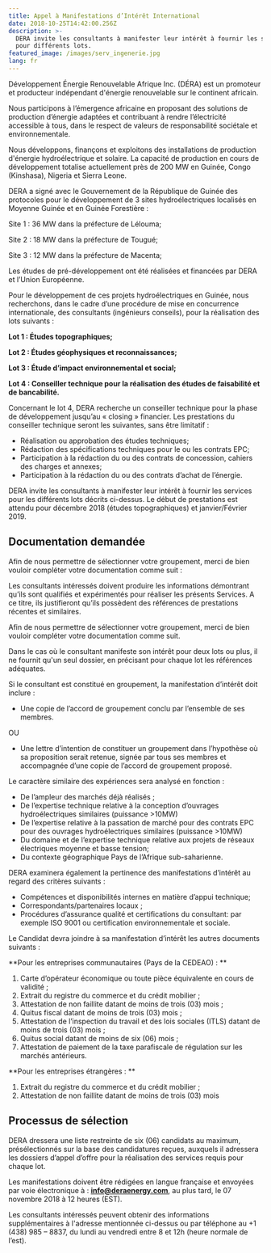 ```yaml
---
title: Appel à Manifestations d’Intérêt International
date: 2018-10-25T14:42:00.256Z
description: >-
  DERA invite les consultants à manifester leur intérêt à fournir les services
  pour différents lots.
featured_image: /images/serv_ingenerie.jpg
lang: fr
---
```

Développement Énergie Renouvelable Afrique Inc. (DÉRA) est un promoteur et producteur indépendant d'énergie renouvelable sur le continent africain.

Nous participons à l’émergence africaine en proposant des solutions de production d’énergie adaptées et contribuant à rendre l’électricité accessible à tous, dans le respect de valeurs de responsabilité sociétale et environnementale. 

Nous développons, finançons et exploitons des installations de production d'énergie hydroélectrique et solaire. La capacité de production en cours de développement totalise actuellement près de 200 MW en Guinée, Congo (Kinshasa), Nigeria et Sierra Leone.

DERA a signé avec le Gouvernement de la République de Guinée des protocoles pour le développement de 3 sites hydroélectriques localisés en Moyenne Guinée et en Guinée Forestière :

Site 1 : 36 MW dans la préfecture de Lélouma;

Site 2 : 18 MW dans la préfecture de Tougué;

Site 3 : 12 MW dans la préfecture de Macenta;

Les études de pré-développement ont été réalisées et financées par DERA et l’Union Européenne.

Pour le développement de ces projets hydroélectriques en Guinée, nous recherchons, dans le cadre d’une procédure de mise en concurrence internationale, des consultants (ingénieurs conseils), pour la réalisation des lots suivants :

**Lot 1 : Études topographiques;**

**Lot 2 : Études géophysiques et reconnaissances;**

**Lot 3 : Étude d’impact environnemental et social;**

**Lot 4 : Conseiller technique pour la réalisation des études de faisabilité et de bancabilité.**

Concernant le lot 4, DERA recherche un conseiller technique pour la phase de développement jusqu’au « closing » financier. Les prestations du conseiller technique seront les suivantes, sans être limitatif :

* Réalisation ou approbation des études techniques;
* Rédaction des spécifications techniques pour le ou les contrats EPC;
* Participation à la rédaction du ou des contrats de concession, cahiers des charges et annexes;
* Participation à la rédaction du ou des contrats d’achat de l’énergie.

DERA invite les consultants à manifester leur intérêt à fournir les services pour les différents lots décrits ci-dessus. Le début de prestations est attendu pour décembre 2018 (études topographiques) et janvier/Février 2019.

## Documentation demandée

Afin de nous permettre de sélectionner votre groupement, merci de bien vouloir compléter votre documentation comme suit :

Les consultants intéressés doivent produire les informations démontrant qu’ils sont qualifiés et expérimentés pour réaliser les présents Services. A ce titre, ils justifieront qu’ils possèdent des références de prestations récentes et similaires. 

Afin de nous permettre de sélectionner votre groupement, merci de bien vouloir compléter votre documentation comme suit. 

Dans le cas où le consultant manifeste son intérêt pour deux lots ou plus, il ne fournit qu'un seul dossier, en précisant pour chaque lot les références adéquates.

Si le consultant est constitué en groupement, la manifestation d’intérêt doit inclure : 

* Une copie de l’accord de groupement conclu par l’ensemble de ses membres. 

OU 

* Une lettre d’intention de constituer un groupement dans l’hypothèse où sa proposition serait retenue, signée par tous ses membres et accompagnée d’une copie de l’accord de groupement proposé. 

Le caractère similaire des expériences sera analysé en fonction : 

* De l’ampleur des marchés déjà réalisés ; 
* De l’expertise technique relative à la conception d’ouvrages hydroélectriques similaires (puissance >10MW) 
* De l’expertise relative à la passation de marché pour des contrats EPC pour des ouvrages hydroélectriques similaires (puissance >10MW) 
* Du domaine et de l’expertise technique relative aux projets de réseaux électriques moyenne et basse tension; 
* Du contexte géographique Pays de l’Afrique sub-saharienne. 

DERA examinera également la pertinence des manifestations d’intérêt au regard des critères suivants : 

* Compétences et disponibilités internes en matière d’appui technique;
* Correspondants/partenaires locaux ; 
* Procédures d’assurance qualité et certifications du consultant: par exemple ISO 9001 ou certification environnementale et sociale. 

Le Candidat devra joindre à sa manifestation d’intérêt les autres documents suivants : 

**Pour les entreprises communautaires (Pays de la CEDEAO) : **

1. Carte d’opérateur économique ou toute pièce équivalente en cours de validité ; 
2. Extrait du registre du commerce et du crédit mobilier ; 
3. Attestation de non faillite datant de moins de trois (03) mois ; 
4. Quitus fiscal datant de moins de trois (03) mois ; 
5. Attestation de l’inspection du travail et des lois sociales (ITLS) datant de moins de trois (03) mois ; 
6. Quitus social datant de moins de six (06) mois ; 
7. Attestation de paiement de la taxe parafiscale de régulation sur les marchés antérieurs. 

**Pour les entreprises étrangères : **

1. Extrait du registre du commerce et du crédit mobilier ; 
2. Attestation de non faillite datant de moins de trois (03) mois

## Processus de sélection

DERA dressera une liste restreinte de six (06) candidats au maximum, présélectionnés sur la base des candidatures reçues, auxquels il adressera les dossiers d’appel d’offre pour la réalisation des services requis pour chaque lot.

Les manifestations doivent être rédigées en langue française et envoyées par voie électronique à : **info@deraenergy.com**, au plus tard, le 07 novembre 2018 à 12 heures (EST).

Les consultants intéressés peuvent obtenir des informations supplémentaires à l'adresse mentionnée ci-dessus ou par téléphone au +1 (438) 985 – 8837, du lundi au vendredi entre 8 et 12h (heure normale de l’est).
